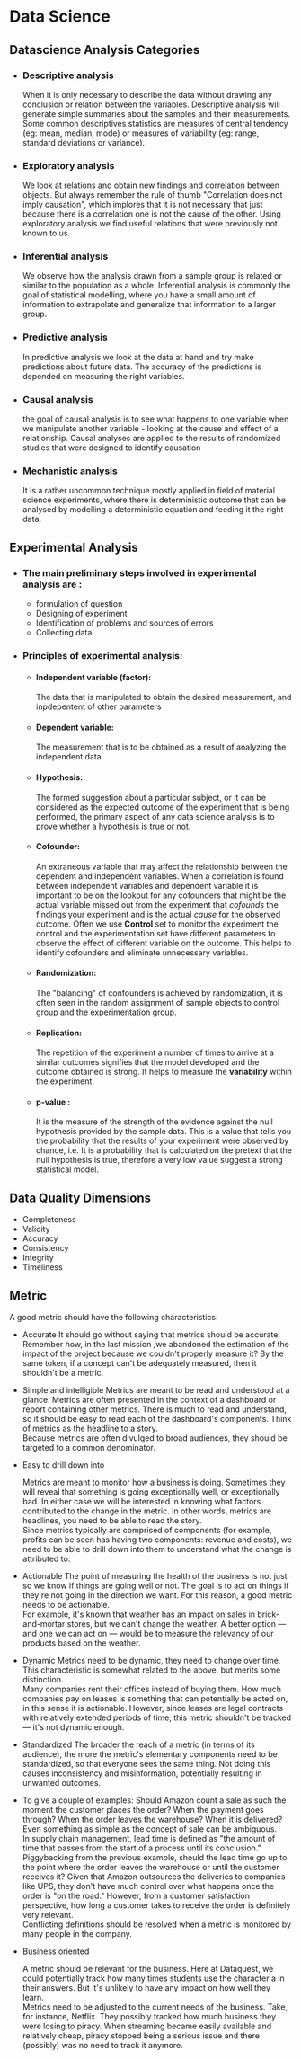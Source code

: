 # Data Science

## Datascience Analysis Categories 
* ### Descriptive analysis

    When it is only necessary to describe the data without drawing any conclusion or relation between the variables. Descriptive analysis will generate simple summaries about the samples and their measurements. Some common descriptives statistics are measures of central tendency (eg: mean, median, mode) or measures of variability (eg: range, standard deviations or variance).
    
* ### Exploratory analysis

    We look at relations and obtain new findings and correlation between objects. But always remember the rule of thumb "Correlation does not imply causation", which implores that it is not necessary that just because there is a correlation one is not the cause of the other. Using exploratory analysis we find useful relations that were previously not known to us. 
    
* ### Inferential analysis 

    We observe how the analysis drawn from a sample group is related or similar to the population as a whole. Inferential analysis is commonly the goal of statistical modelling, where you have a small amount of information to extrapolate and generalize that information to a larger group.
    
* ### Predictive analysis 

    In predictive analysis we look at the data at hand and try make predictions about future data. The accuracy of the predictions is depended on measuring the right variables.

* ### Causal analysis

   the goal of causal analysis is to see what happens to one variable when we manipulate another variable - looking at the cause and effect of a relationship. Causal analyses are applied to the results of randomized studies that were designed to identify causation

* ### Mechanistic analysis

  It is a rather uncommon technique mostly applied in field of material science experiments, where there is deterministic outcome that can be analysed by modelling a deterministic equation and feeding it the right data. 
  
## Experimental Analysis 
* ### The main preliminary steps involved in experimental analysis are :

  * formulation of question
  * Designing of experiment
  * Identification of problems and sources of errors 
  * Collecting data

* ### Principles of experimental analysis:

  * #### Independent variable (factor):
  
      The data that is manipulated to obtain the desired measurement, and inpdepentent of other parameters 
      
  * #### Dependent variable:
      
      The measurement that is to be obtained as a result of analyzing the independent data
   
  * #### Hypothesis:
  
      The formed suggestion about a particular subject, or it can be considered as the expected outcome of the experiment that is being performed, the primary aspect of any data science analysis is to prove whether a hypothesis is true or not.
      
  * #### Cofounder: 
  
      An extraneous variable that may affect the relationship between the dependent and independent variables. When a correlation is found between independent variables and dependent variable it is important to be on the lookout for any cofounders that might be the actual variable missed out from the experiment that *cofounds* the findings your experiment and is the actual *cause* for the observed outcome. Often we use **Control** set to monitor the experiment the control and the experimentation set have different parameters to observe the effect of different variable on the outcome. This helps to identify cofounders and eliminate unnecessary variables. 
      
  * #### Randomization:
  
      The "balancing" of confounders is achieved by randomization, it is often seen in the random assignment of sample objects to control group and the experimentation group.
      
  * #### Replication: 
  
      The repetition of the experiment a number of times to arrive at a similar outcomes signifies that the model developed and the outcome obtained is strong. It helps to measure the **variability** within the experiment.
  
  * #### p-value :
  
      It is the measure of the strength of the evidence against the null hypothesis provided by the sample data. This is a value that tells you the probability that the results of your experiment were observed by chance, i.e. It is a probability that is calculated on the pretext that the null hypothesis is true, therefore a very low value suggest a strong statistical model.
  
## Data Quality Dimensions 
* Completeness 
* Validity 
* Accuracy
* Consistency 
* Integrity
* Timeliness 

## Metric

A good metric should have the following characteristics:
* Accurate
    It should go without saying that metrics should be accurate. Remember how, in the last mission ,we abandoned the estimation of the impact of the project because we couldn't properly measure it? By the same token, if a concept can't be adequately measured, then it shouldn't be a metric.  

* Simple and intelligible
    Metrics are meant to be read and understood at a glance. Metrics are often presented in the context of a dashboard or report containing other metrics. There is much to read and understand, so it should be easy to read each of the dashboard's components. Think of metrics as the headline to a story.  
    Because metrics are often divulged to broad audiences, they should be targeted to a common denominator.  

* Easy to drill down into

    Metrics are meant to monitor how a business is doing. Sometimes they will reveal that something is going exceptionally well, or exceptionally bad. In either case we will be interested in knowing what factors contributed to the change in the metric. In other words, metrics are headlines, you need to be able to read the story.  
    Since metrics typically are comprised of components (for example, profits can be seen has having two components: revenue and costs), we need to be able to drill down into them to understand what the change is attributed to.  

* Actionable
    The point of measuring the health of the business is not just so we know if things are going well or not. The goal is to act on things if they're not going in the direction we want. For this reason, a good metric needs to be actionable.  
    For example, it's known that weather has an impact on sales in brick-and-mortar stores, but we can't change the weather. A better option — and one we can act on — would be to measure the relevancy of our products based on the weather.  

* Dynamic
    Metrics need to be dynamic, they need to change over time. This characteristic is somewhat related to the above, but merits some distinction.  
    Many companies rent their offices instead of buying them. How much companies pay on leases is something that can potentially be acted on, in this sense it is actionable. However, since leases are legal contracts with relatively extended periods of time, this metric shouldn't be tracked — it's not dynamic enough.  

* Standardized
    The broader the reach of a metric (in terms of its audience), the more the metric's elementary components need to be standardized, so that everyone sees the same thing. Not doing this causes inconsistency and misinformation, potentially resulting in unwanted outcomes.   

* To give a couple of examples:
    Should Amazon count a sale as such the moment the customer places the order? When the payment goes through? When the order leaves the warehouse? When it is delivered? Even something as simple as the concept of sale can be ambiguous.  
    In supply chain management, lead time is defined as "the amount of time that passes from the start of a process until its conclusion."  
    Piggybacking from the previous example, should the lead time go up to the point where the order leaves the warehouse or until the customer receives it? Given that Amazon outsources the deliveries to companies like UPS, they don't have much control over what happens once the order is "on the road." However, from a customer satisfaction perspective, how long a customer takes to receive the order is definitely very relevant.  
    Conflicting definitions should be resolved when a metric is monitored by many people in the company.  

* Business oriented

    A metric should be relevant for the business. Here at Dataquest, we could potentially track how many times students use the character a in their answers. But it's unlikely to have any impact on how well they learn.  
    Metrics need to be adjusted to the current needs of the business. Take, for instance, Netflix. They possibly tracked how much business they were losing to piracy. When streaming became easily available and relatively cheap, piracy stopped being a serious issue and there (possibly) was no need to track it anymore.  
